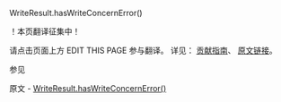 WriteResult.hasWriteConcernError()

 ！本页翻译征集中！

请点击页面上方 EDIT THIS PAGE 参与翻译。
详见：
[贡献指南]( https://github.com/whaleal/MongoDB-Manual-zh/blob/master/CONTRIBUTING.md )、
[原文链接](  https://docs.mongodb.com/manual/reference/method/WriteResult.hasWriteConcernError/  )。

 参见

原文 - [WriteResult.hasWriteConcernError()]( https://docs.mongodb.com/manual/reference/method/WriteResult.hasWriteConcernError/ )

